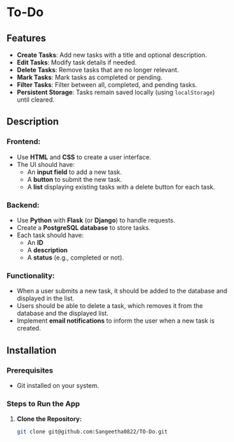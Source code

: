 # To-Do

## Features  
- **Create Tasks**: Add new tasks with a title and optional description.  
- **Edit Tasks**: Modify task details if needed.  
- **Delete Tasks**: Remove tasks that are no longer relevant.  
- **Mark Tasks**: Mark tasks as completed or pending.  
- **Filter Tasks**: Filter between all, completed, and pending tasks.  
- **Persistent Storage**: Tasks remain saved locally (using `localStorage`) until cleared.  

## Description  

### Frontend:  
- Use **HTML** and **CSS** to create a user interface.  
- The UI should have:  
  - An **input field** to add a new task.  
  - A **button** to submit the new task.  
  - A **list** displaying existing tasks with a delete button for each task.  

### Backend:  
- Use **Python** with **Flask** (or **Django**) to handle requests.  
- Create a **PostgreSQL database** to store tasks.  
- Each task should have:  
  - An **ID**  
  - A **description**  
  - A **status** (e.g., completed or not).  

### Functionality:  
- When a user submits a new task, it should be added to the database and displayed in the list.  
- Users should be able to delete a task, which removes it from the database and the displayed list.  
- Implement **email notifications** to inform the user when a new task is created.  

## Installation  

### Prerequisites  
- Git installed on your system.  

### Steps to Run the App  
1. **Clone the Repository:**  
   ```bash
   git clone git@github.com:Sangeetha0822/TO-Do.git


   
